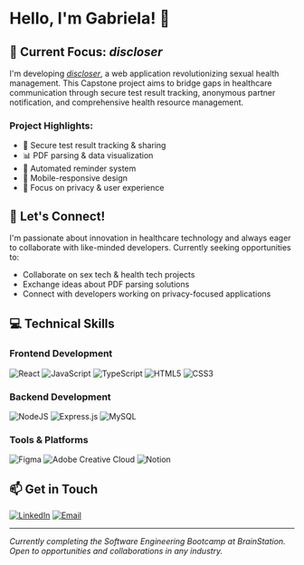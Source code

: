 # Hello, I'm Gabriela! 👋

## 🚀 Current Focus: _discloser_
I'm developing [_discloser_](https://github.com/nameisbri/discloser), a web application revolutionizing sexual health management. This Capstone project aims to bridge gaps in healthcare communication through secure test result tracking, anonymous partner notification, and comprehensive health resource management.

### Project Highlights:
- 🔐 Secure test result tracking & sharing
- 📊 PDF parsing & data visualization
- 🔄 Automated reminder system
- 📱 Mobile-responsive design
- 🎯 Focus on privacy & user experience

## 🤝 Let's Connect!
I'm passionate about innovation in healthcare technology and always eager to collaborate with like-minded developers. Currently seeking opportunities to:

- Collaborate on sex tech & health tech projects
- Exchange ideas about PDF parsing solutions
- Connect with developers working on privacy-focused applications

## 💻 Technical Skills
### Frontend Development
![React](https://img.shields.io/badge/react-%2320232a.svg?style=for-the-badge&logo=react&logoColor=%2361DAFB)
![JavaScript](https://img.shields.io/badge/javascript-%23323330.svg?style=for-the-badge&logo=javascript&logoColor=%23F7DF1E)
![TypeScript](https://img.shields.io/badge/typescript-%23007ACC.svg?style=for-the-badge&logo=typescript&logoColor=white)
![HTML5](https://img.shields.io/badge/html5-%23E34F26.svg?style=for-the-badge&logo=html5&logoColor=white)
![CSS3](https://img.shields.io/badge/css3-%231572B6.svg?style=for-the-badge&logo=css3&logoColor=white)

### Backend Development
![NodeJS](https://img.shields.io/badge/node.js-6DA55F?style=for-the-badge&logo=node.js&logoColor=white)
![Express.js](https://img.shields.io/badge/express.js-%23404d59.svg?style=for-the-badge&logo=express&logoColor=%2361DAFB)
![MySQL](https://img.shields.io/badge/mysql-4479A1.svg?style=for-the-badge&logo=mysql&logoColor=white)

### Tools & Platforms
![Figma](https://img.shields.io/badge/figma-%23F24E1E.svg?style=for-the-badge&logo=figma&logoColor=white)
![Adobe Creative Cloud](https://img.shields.io/badge/Adobe%20Creative%20Cloud-DA1F26.svg?style=for-the-badge&logo=Adobe%20Creative%20Cloud&logoColor=white)
![Notion](https://img.shields.io/badge/Notion-%23000000.svg?style=for-the-badge&logo=notion&logoColor=white)

## 📫 Get in Touch
[![LinkedIn](https://img.shields.io/badge/LinkedIn-%230077B5.svg?logo=linkedin&logoColor=white)](https://linkedin.com/in/gabcsb)
[![Email](https://img.shields.io/badge/Email-D14836?logo=gmail&logoColor=white)](mailto:gcdbarreira@gmail.com)

---
*Currently completing the Software Engineering Bootcamp at BrainStation. Open to opportunities and collaborations in any industry.*
